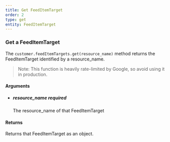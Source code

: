 ```yaml
---
title: Get FeedItemTarget 
order: 2
type: get
entity: FeedItemTarget 
---
```


### Get a FeedItemTarget 

The `customer.feedItemTargets.get(resource_name)` method returns the FeedItemTarget identified by a resource_name. 

> Note: This function is heavily rate-limited by Google, so avoid using it in production.


#### Arguments

- 	##### resource_name _required_
	The resource_name of that FeedItemTarget


#### Returns

Returns that FeedItemTarget as an object.
